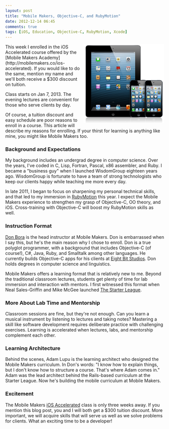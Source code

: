 ```yaml
---
layout: post
title: "Mobile Makers, Objective-C, and RubyMotion"
date: 2012-12-14 06:45
comments: true
tags: [iOS, Education, Objective-C, RubyMotion, Xcode]
---
```

<img src="/images/ipad-iphone.jpg" width="256" height="250" alt="iPad iPhone" title="iPad iPhone" align="right">
This week I enrolled in the iOS Accelerated course offered by the [Mobile Makers Academy](http://mobilemakers.co/ios-accelerated). If you would like to do the same, mention my name and we'll both receive a $300 discount on tuition.

Class starts on Jan 7, 2013. The evening lectures are convenient for those who serve clients by day.

Of course, a tuition discount and easy schedule are poor reasons to enroll in a course. This article will describe my reasons for enrolling. If your thirst for learning is anything like mine, you might like Mobile Makers too.

<!--more-->

### Background and Expectations
My background includes an undergrad degree in computer science. Over the years, I've coded in C, Lisp, Fortran, Pascal, x86 assembler, and Ruby. I became a "business guy" when I launched WisdomGroup eighteen years ago. WisdomGroup is fortunate to have a team of strong technologists who keep our clients happy while teaching me more every day. 

In late 2011, I began to focus on sharpening my personal technical skills, and that led to my immersion in [RubyMotion](/blog/2012/10/29/building-ios-apps-with-ruby-motion/) this year. I expect the Mobile Makers experience to strengthen my grasp of Objective-C, OO theory, and iOS. Cross-training with Objective-C will boost my RubyMotion skills as well. 

### Instruction Format
[Don Bora](https://twitter.com/dbora) is the head instructor at Mobile Makers. Don is embarrassed when I say this, but he's the main reason why I chose to enroll. Don is a true polyglot programmer, with a background that includes Objective-C (of course!), C#, Java, Ruby, and Smalltalk among other languages. He currently builds Objective-C apps for his clients at [Eight Bit Studios](http://eightbitstudios.com/). Don holds degrees in computer science and linguistics. 

Mobile Makers offers a learning format that is relatively new to me. Beyond the traditional classroom lectures, students get plenty of time for lab immersion and interaction with mentors. I first witnessed this format when Neal Sales-Griffin and Mike McGee launched [The Starter League](http://starterleague.com). 

### More About Lab Time and Mentorship
Classroom sessions are fine, but they're not enough. Can you learn a musical instrument by listening to lectures and taking notes? Mastering a skill like software development requires deliberate practice with challenging exercises. Learning is accelerated when lectures, labs, and mentorship complement each other. 

### Learning Architecture
Behind the scenes, Adam Lupu is the learning architect who designed the Mobile Makers curriculum. In Don's words: "I know how to explain things, but I don't know how to structure a course. That's where Adam comes in." Adam was the lead architect behind the Rails-based curriculum at the Starter League. Now he's building the mobile curriculum at Mobile Makers.

### Excitement
The Mobile Makers [iOS Accelerated](http://mobilemakers.co/ios-accelerated) class is only three weeks away. If you mention this blog post, you and I will both get a $300 tuition discount. More important, we will acquire skills that will serve us well as we solve problems for clients. What an exciting time to be a developer!
